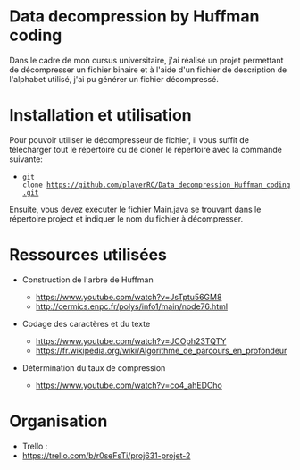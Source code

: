 # Data decompression by Huffman coding

Dans le cadre de mon cursus universitaire, j'ai réalisé un projet permettant de décompresser un fichier binaire et à l'aide d'un fichier de description de l'alphabet utilisé, j'ai pu générer un fichier décompressé.

# Installation et utilisation

Pour pouvoir utiliser le décompresseur de fichier, il vous suffit de télecharger tout le répertoire ou de cloner le répertoire avec la commande suivante:
 * <code>git clone https://github.com/playerRC/Data_decompression_Huffman_coding.git</code>

Ensuite, vous devez exécuter le fichier Main.java se trouvant dans le répertoire project et indiquer le nom du fichier à décompresser.

# Ressources utilisées

* Construction de l'arbre de Huffman
  * https://www.youtube.com/watch?v=JsTptu56GM8
  * http://cermics.enpc.fr/polys/info1/main/node76.html

* Codage des caractères et du texte
  * https://www.youtube.com/watch?v=JCOph23TQTY
  * https://fr.wikipedia.org/wiki/Algorithme_de_parcours_en_profondeur

* Détermination du taux de compression
  * https://www.youtube.com/watch?v=co4_ahEDCho

# Organisation

* Trello :
 * https://trello.com/b/r0seFsTi/proj631-projet-2
